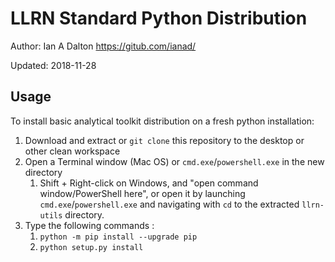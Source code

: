 # LLRN Standard Python Distribution

Author: Ian A Dalton https://gitub.com/ianad/

Updated: 2018-11-28

## Usage

To install basic analytical toolkit distribution on a fresh python installation:

1. Download and extract or `git clone` this repository to the desktop or other clean workspace
2. Open a Terminal window (Mac OS) or `cmd.exe`/`powershell.exe` in the new directory
    1. Shift + Right-click on Windows, and "open command window/PowerShell here", or open it by launching `cmd.exe`/`powershell.exe` and navigating with `cd` to the extracted `llrn-utils` directory.
3. Type the following commands :
    1. `python -m pip install --upgrade pip`
    2. `python setup.py install`
